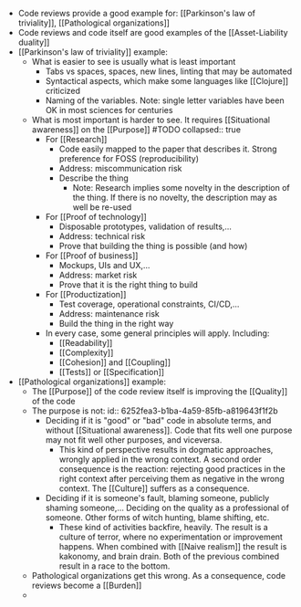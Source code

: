 - Code reviews provide a good example for: [[Parkinson's law of triviality]], [[Pathological organizations]]
- Code reviews and code itself are good examples of the [[Asset-Liability duality]]
- [[Parkinson's law of triviality]] example:
	- What is easier to see is usually what is least important
		- Tabs vs spaces, spaces, new lines, linting that may be automated
		- Syntactical aspects, which make some languages like [[Clojure]] criticized
		- Naming of the variables. Note: single letter variables have been OK in most sciences for centuries
	- What is most important is harder to see. It requires [[Situational awareness]] on the [[Purpose]] #TODO
	  collapsed:: true
		- For [[Research]]
			- Code easily mapped to the paper that describes it. Strong preference for FOSS (reproducibility)
			- Address: miscommunication risk
			- Describe the thing
			  * Note: Research implies some novelty in the description of the thing. If there is no novelty, the description may as well be re-used
		- For [[Proof of technology]]
			- Disposable prototypes, validation of results,...
			- Address: technical risk
			- Prove that building the thing is possible (and how)
		- For [[Proof of business]]
			- Mockups, UIs and UX,...
			- Address: market risk
			- Prove that it is the right thing to build
		- For [[Productization]]
			- Test coverage, operational constraints, CI/CD,...
			- Address: maintenance risk
			- Build the thing in the right way
		- In every case, some general principles will apply. Including:
			- [[Readability]]
			- [[Complexity]]
			- [[Cohesion]] and [[Coupling]]
			- [[Tests]] or [[Specification]]
- [[Pathological organizations]] example:
	- The [[Purpose]] of the code review itself is improving the [[Quality]] of the code
	- The purpose is not:
	  id:: 6252fea3-b1ba-4a59-85fb-a819643f1f2b
		- Deciding if it is "good" or "bad" code in absolute terms, and without [[Situational awareness]]. Code that fits well one purpose may not fit well other purposes, and viceversa.
			- This kind of perspective results in dogmatic approaches, wrongly applied in the wrong context. A second order consequence is the reaction: rejecting good practices in the right context after perceiving them as negative in the wrong context. The [[Culture]] suffers as a consequence.
		- Deciding if it is someone's fault, blaming someone, publicly shaming someone,... Deciding on the quality as a professional of someone. Other forms of witch hunting, blame shifting, etc.
			- These kind of activities backfire, heavily. The result is a culture of terror, where no experimentation or improvement happens. When combined with [[Naive realism]] the result is kakonomy, and brain drain. Both of the previous combined result in a race to the bottom.
	- Pathological organizations get this wrong. As a consequence, code reviews become a [[Burden]]
	-
